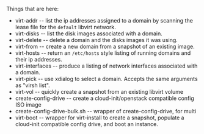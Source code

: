 Things that are here:

- virt-addr -- list the ip addresses assigned to a domain by scanning
  the lease file for the `default` libvirt network.
- virt-disks -- list the disk images associated with a domain.
- virt-delete -- delete a domain and the disks images it was using.
- virt-from -- create a new domain from a snapshot of an existing
  image.
- virt-hosts -- return an `/etc/hosts` style listing of running
  domains and their ip addresses.
- virt-interfaces -- produce a listing of network interfaces
  associated with a domain.
- virt-pick -- use xdialog to select a domain.  Accepts the same
  arguments as "virsh list".
- virt-vol -- quickly create a snapshot from an existing libvirt
  volume
- create-config-drive -- create a cloud-init/openstack compatible
  config ISO image
- create-config-drive-bulk.sh -- wrapper of create-config-drive, for multi
- virt-boot -- wrapper for virt-install to create a snapshot,
  populate a cloud-init compatible config drive, and boot an instance.
